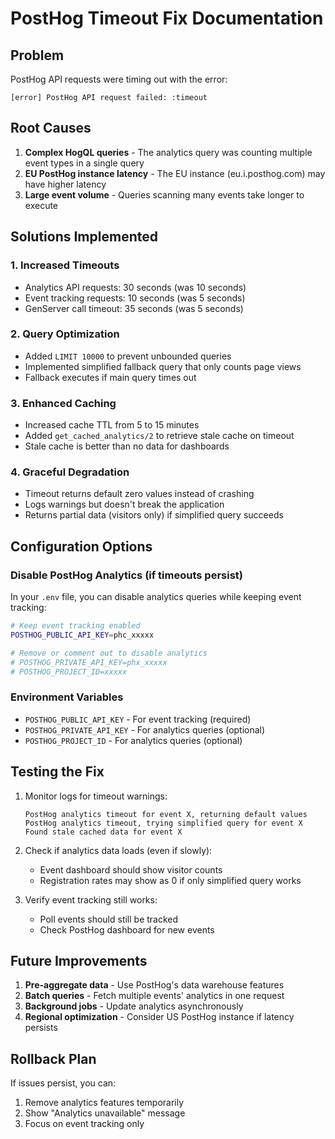 # PostHog Timeout Fix Documentation

## Problem

PostHog API requests were timing out with the error:
```
[error] PostHog API request failed: :timeout
```

## Root Causes

1. **Complex HogQL queries** - The analytics query was counting multiple event types in a single query
2. **EU PostHog instance latency** - The EU instance (eu.i.posthog.com) may have higher latency
3. **Large event volume** - Queries scanning many events take longer to execute

## Solutions Implemented

### 1. Increased Timeouts
- Analytics API requests: 30 seconds (was 10 seconds)
- Event tracking requests: 10 seconds (was 5 seconds)
- GenServer call timeout: 35 seconds (was 5 seconds)

### 2. Query Optimization
- Added `LIMIT 10000` to prevent unbounded queries
- Implemented simplified fallback query that only counts page views
- Fallback executes if main query times out

### 3. Enhanced Caching
- Increased cache TTL from 5 to 15 minutes
- Added `get_cached_analytics/2` to retrieve stale cache on timeout
- Stale cache is better than no data for dashboards

### 4. Graceful Degradation
- Timeout returns default zero values instead of crashing
- Logs warnings but doesn't break the application
- Returns partial data (visitors only) if simplified query succeeds

## Configuration Options

### Disable PostHog Analytics (if timeouts persist)

In your `.env` file, you can disable analytics queries while keeping event tracking:
```bash
# Keep event tracking enabled
POSTHOG_PUBLIC_API_KEY=phc_xxxxx

# Remove or comment out to disable analytics
# POSTHOG_PRIVATE_API_KEY=phx_xxxxx
# POSTHOG_PROJECT_ID=xxxxx
```

### Environment Variables

- `POSTHOG_PUBLIC_API_KEY` - For event tracking (required)
- `POSTHOG_PRIVATE_API_KEY` - For analytics queries (optional)
- `POSTHOG_PROJECT_ID` - For analytics queries (optional)

## Testing the Fix

1. Monitor logs for timeout warnings:
   ```
   PostHog analytics timeout for event X, returning default values
   PostHog analytics timeout, trying simplified query for event X
   Found stale cached data for event X
   ```

2. Check if analytics data loads (even if slowly):
   - Event dashboard should show visitor counts
   - Registration rates may show as 0 if only simplified query works

3. Verify event tracking still works:
   - Poll events should still be tracked
   - Check PostHog dashboard for new events

## Future Improvements

1. **Pre-aggregate data** - Use PostHog's data warehouse features
2. **Batch queries** - Fetch multiple events' analytics in one request
3. **Background jobs** - Update analytics asynchronously
4. **Regional optimization** - Consider US PostHog instance if latency persists

## Rollback Plan

If issues persist, you can:
1. Remove analytics features temporarily
2. Show "Analytics unavailable" message
3. Focus on event tracking only